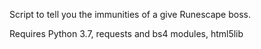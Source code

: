 Script to tell you the immunities of a give Runescape boss.

Requires Python 3.7, requests and bs4 modules, html5lib